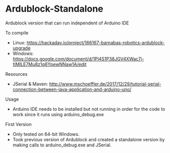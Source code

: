 # Ardublock-Standalone
Ardublock version that can run independent of Arduino IDE

To compile
- Linux: https://hackaday.io/project/166167-barnabas-robotics-ardublock-upgrade
- Windows: https://docs.google.com/document/d/1PI4S1P38JGV4XWac7j-tIMILE7Mu8z1q6YpewNNaw1A/edit

Resources
- JSerial & Maven: http://www.mschoeffler.de/2017/12/29/tutorial-serial-connection-between-java-application-and-arduino-uno/

Usage
- Arduino IDE needs to be installed but not running in order for the code to work since it runs using arduino_debug.exe

First Version
- Only tested on 64-bit Windows.
- Took previous version of Ardublock and created a standalone version by making calls to arduino_debug.exe and JSerial.
